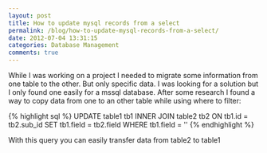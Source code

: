 ```yaml
---
layout: post
title: How to update mysql records from a select
permalink: /blog/how-to-update-mysql-records-from-a-select/
date: 2012-07-04 13:31:15
categories: Database Management
comments: true
---
```


While I was working on a project I needed to migrate some information from one table to the other. But only specific data. I was looking for a solution but I only found one easily for a mssql database. After some research I found a way to copy data from one to an other table while using where to filter:

{% highlight sql %}
UPDATE table1 tb1
INNER JOIN table2 tb2
ON tb1.id = tb2.sub_id
SET
tb1.field = tb2.field
WHERE tb1.field = ''
{% endhighlight %}

With this query you can easily transfer data from table2 to table1
